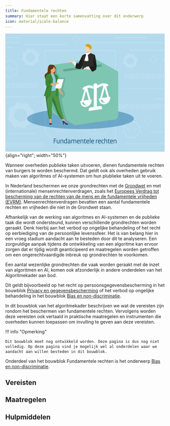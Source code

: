 ```yaml
---
title: Fundamentele rechten
summary: Hier staat een korte samenvatting over dit onderwerp
icon: material/scale-balance
---
```


![fundamentele-rechten](../../afbeeldingen/bouwblokken/fundamentele-rechten.jpg "visuele weergave fundamentele rechten"){align="right"; width="50%"}

Wanneer overheden publieke taken uitvoeren, dienen fundamentele rechten van burgers te worden beschermd. 
Dat geldt ook als overheden gebruik maken van algoritmes of AI-systemen om hun plublieke taken uit te voeren.  

In Nederland beschermen we onze grondrechten met de [Grondwet](https://www.denederlandsegrondwet.nl/id/vlxups19rfoe/hoofdstuk_1_grondrechten) en met (internationale) mensenrechtenverdragen, zoals het [Europees Verdrag tot bescherming van de rechten van de mens en de fundamentele vrijheden (EVRM)](https://eur-lex.europa.eu/legal-content/NL/TXT/?uri=LEGISSUM:eu_human_rights_convention).
Mensenrechtenverdragen bevatten een aantal fundamentele rechten en vrijheden die niet in de Grondwet staan.  

Afhankelijk van de werking van algoritmes en AI-systemen en de publieke taak die wordt ondersteund, kunnen verschillende grondrechten worden geraakt. 
Denk hierbij aan het verbod op ongelijke behandeling of het recht op eerbiediging van de persoonlijke levenssfeer. 
Het is van belang hier in een vroeg stadium aandacht aan te besteden door dit te analyseren. 
Een zorgvuldige aanpak tijdens de ontwikkeling van een algoritme kan ervoor zorgen dat er tijdig wordt geanticipeerd en maatregelen worden getroffen om een ongerechtvaardigde inbreuk op grondrechten te voorkomen. 


Een aantal wezenlijke grondrechten die vaak worden geraakt met de inzet van algoritmen en AI, komen ook afzonderlijk in andere onderdelen van het Algoritmekader aan bod. 

Dit geldt bijvoorbeeld op het recht op persoonsgegevensbescherming in het bouwblok [Privacy en gegevensbescherming](../../onderwerpen/privacy-en-gegevensbescherming/index.md) of het verbod op ongelijke behandeling in het bouwblok [Bias en non-discriminatie](../../onderwerpen/bias-en-non-discriminatie/index.md).  

In dit bouwblok van het algoritmekader beschrijven we wat de vereisten zijn rondom het beschermen van fundamentele rechten. 
Vervolgens worden deze vereisten ook vertaald in praktische maatregelen en instrumenten die overheden kunnen toepassen om invulling te geven aan deze vereisten.  

!!! info "Opmerking"

    Dit bouwblok moet nog ontwikkeld worden. Deze pagina is dus nog niet volledig. Op deze pagina vind je mogelijk wel al onderdelen waar we aandacht aan willen besteden in dit bouwblok. 

Onderdeel van het bouwblok Fundamentele rechten is het onderwerp [Bias en non-discriminatie](../../onderwerpen/bias-en-non-discriminatie/index.md). 

## Vereisten

<!-- list_vereisten onderwerp/fundamentele-rechten no-search no-onderwerp no-rol no-levenscyclus -->

## Maatregelen

<!-- list_maatregelen onderwerp/fundamentele-rechten no-search no-onderwerp no-rol no-levenscyclus -->

## Hulpmiddelen

<!-- list_hulpmiddelen onderwerp/fundamentele-rechten no-search no-onderwerp no-rol no-levenscyclus -->
